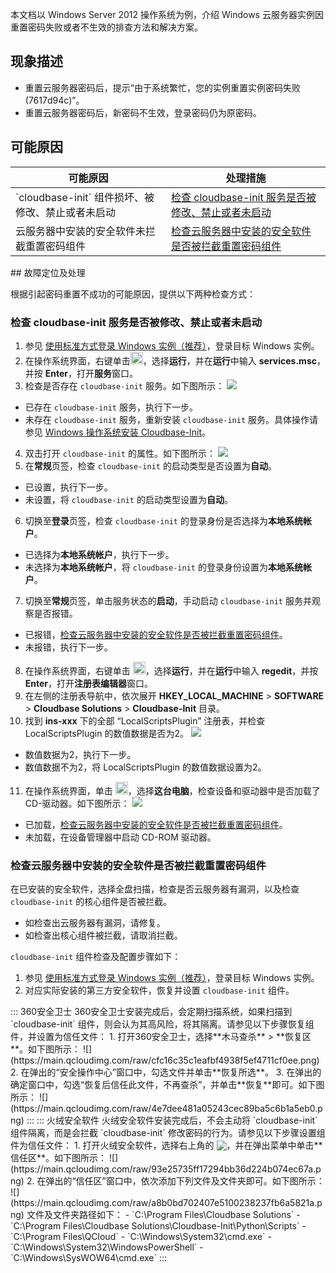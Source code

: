 本文档以 Windows Server 2012 操作系统为例，介绍 Windows 云服务器实例因重置密码失败或者不生效的排查方法和解决方案。

## 现象描述

- 重置云服务器密码后，提示“由于系统繁忙，您的实例重置实例密码失败(7617d94c)”。
- 重置云服务器密码后，新密码不生效，登录密码仍为原密码。


## 可能原因
<table>
<thead>
  <tr>
    <th>可能原因</th>
    <th>处理措施</th>
  </tr>
</thead>
<tbody>
  <tr>
    <td>`cloudbase-init` 组件损坏、被修改、禁止或者未启动</td>
    <td ><a href="#eax">检查 cloudbase-init 服务是否被修改、禁止或者未启动</a></td>
  </tr>
  <tr>
    <td>云服务器中安装的安全软件未拦截重置密码组件</td>
    <td><a href="#CheckSecuritySoftware">检查云服务器中安装的安全软件是否被拦截重置密码组件</a></td>
  </tr>
</tbody>
</table>
## 故障定位及处理

根据引起密码重置不成功的可能原因，提供以下两种检查方式：

### 检查 cloudbase-init 服务是否被修改、禁止或者未启动[](id:eax)

1. 参见 [使用标准方式登录 Windows 实例（推荐）](https://cloud.tencent.com/document/product/213/57778)，登录目标 Windows 实例。
2. 在操作系统界面，右键单击<img style="width:20px; max-width: inherit;" src="https://main.qcloudimg.com/raw/87d894e564b7e837d9f478298cf2e292.png" />，选择**运行**，并在**运行**中输入 **services.msc**，并按 **Enter**，打开**服务**窗口。
3. 检查是否存在 `cloudbase-init` 服务。如下图所示：
![](https://main.qcloudimg.com/raw/28010d0ab93d4514743aceb4acc0d836.png)
 - 已存在 `cloudbase-init` 服务，执行下一步。
 - 未存在 `cloudbase-init` 服务，重新安装 `cloudbase-init` 服务。具体操作请参见 [Windows 操作系统安装 Cloudbase-Init](https://cloud.tencent.com/document/product/213/30000)。
4. 双击打开 `cloudbase-init` 的属性。如下图所示：
![](https://main.qcloudimg.com/raw/d5e75611d016bf6ec8fa556bce9cfbe7.png)
5. 在**常规**页签，检查 `cloudbase-init` 的启动类型是否设置为**自动**。
 - 已设置，执行下一步。
 - 未设置，将 `cloudbase-init` 的启动类型设置为**自动**。
6. 切换至**登录**页签，检查 `cloudbase-init` 的登录身份是否选择为**本地系统帐户**。
 - 已选择为**本地系统帐户**，执行下一步。
 - 未选择为**本地系统帐户**，将 `cloudbase-init` 的登录身份设置为**本地系统帐户**。
7. 切换至**常规**页签，单击服务状态的**启动**，手动启动 `cloudbase-init` 服务并观察是否报错。
 - 已报错，[检查云服务器中安装的安全软件是否被拦截重置密码组件](#CheckSecuritySoftware)。
 - 未报错，执行下一步。
8. 在操作系统界面，右键单击 <img style="width:20px; max-width: inherit;" src="https://main.qcloudimg.com/raw/87d894e564b7e837d9f478298cf2e292.png" />，选择**运行**，并在**运行**中输入 **regedit**，并按 **Enter**，打开**注册表编辑器**窗口。
9. 在左侧的注册表导航中，依次展开 **HKEY_LOCAL_MACHINE** > **SOFTWARE** > **Cloudbase Solutions** > **Cloudbase-Init** 目录。
10. 找到 **ins-xxx** 下的全部 “LocalScriptsPlugin” 注册表，并检查 LocalScriptsPlugin 的数值数据是否为2。
![](https://main.qcloudimg.com/raw/fed9c74d33bc920b33a1dad8eba1e80f.png)
 - 数值数据为2，执行下一步。
 - 数值数据不为2，将 LocalScriptsPlugin 的数值数据设置为2。
11. 在操作系统界面，单击 <img style="width:20px; max-width: inherit;" src="https://main.qcloudimg.com/raw/87d894e564b7e837d9f478298cf2e292.png" />，选择**这台电脑**，检查设备和驱动器中是否加载了 CD-驱动器。如下图所示：
![](https://main.qcloudimg.com/raw/33f595335f4463d7f94251e49fc4a24a.png)
 - 已加载，[检查云服务器中安装的安全软件是否被拦截重置密码组件](#CheckSecuritySoftware)。
 - 未加载，在设备管理器中启动 CD-ROM 驱动器。


### 检查云服务器中安装的安全软件是否被拦截重置密码组件[](id:CheckSecuritySoftware)

在已安装的安全软件，选择全盘扫描，检查是否云服务器有漏洞，以及检查 `cloudbase-init` 的核心组件是否被拦截。
- 如检查出云服务器有漏洞，请修复。
- 如检查出核心组件被拦截，请取消拦截。

`cloudbase-init` 组件检查及配置步骤如下：
1. 参见 [使用标准方式登录 Windows 实例（推荐）](https://cloud.tencent.com/document/product/213/57778)，登录目标 Windows 实例。
2. 对应实际安装的第三方安全软件，恢复并设置 `cloudbase-init` 组件。

<dx-tabs>
::: 360安全卫士
360安全卫士安装完成后，会定期扫描系统，如果扫描到 `cloudbase-init` 组件，则会认为其高风险，将其隔离。请参见以下步骤恢复组件，并设置为信任文件：
1. 打开360安全卫士，选择**木马查杀** > **恢复区**。如下图所示：
![](https://main.qcloudimg.com/raw/cfc16c35c1eafbf4938f5ef4711cf0ee.png)
2. 在弹出的“安全操作中心”窗口中，勾选文件并单击**恢复所选**。
3. 在弹出的确定窗口中，勾选“恢复后信任此文件，不再查杀”，并单击**恢复**即可。如下图所示：
![](https://main.qcloudimg.com/raw/4e7dee481a05243cec89ba5c6b1a5eb0.png)
:::
::: 火绒安全软件
火绒安全软件安装完成后，不会主动将 `cloudbase-init` 组件隔离，而是会拦截 `cloudbase-init` 修改密码的行为。请参见以下步骤设置组件为信任文件：
1. 打开火绒安全软件，选择右上角的 <img src="https://main.qcloudimg.com/raw/66dcf0fca93bab386180ab4337ebda92.png" style="margin:-3px 0px">，并在弹出菜单中单击**信任区**。如下图所示：
![](https://main.qcloudimg.com/raw/93e25735ff17294bb36d224b074ec67a.png)
2. 在弹出的“信任区”窗口中，依次添加下列文件及文件夹即可。如下图所示：
![](https://main.qcloudimg.com/raw/a8b0bd702407e5100238237fb6a5821a.png)
文件及文件夹路径如下：
 - `C:\Program Files\Cloudbase Solutions`
 - `C:\Program Files\Cloudbase Solutions\Cloudbase-Init\Python\Scripts`
 - `C:\Program Files\QCloud`
 - `C:\Windows\System32\cmd.exe`
 - `C:\Windows\System32\WindowsPowerShell`
 - `C:\Windows\SysWOW64\cmd.exe`
:::
</dx-tabs>


